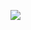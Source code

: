 ![](https://github-readme-stats.vercel.app/api/top-langs/?username=NotYetTerminal&layout=donut&langs_count=20)
